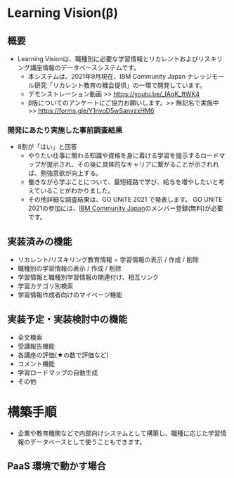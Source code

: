 # Learning Vision(β)
## 概要
- Learning Visionは、職種別に必要な学習情報とリカレントおよびリスキリング講座情報のデータベースシステムです。
  - 本システムは、2021年9月現在、IBM Community Japan ナレッジモール研究「リカレント教育の機会提供」の一環で開発しています。 
  - デモンストレーション動画 >> https://youtu.be/_lAqK_ftWK4
  - β版についてのアンケートにご協力お願いします。>> 無記名で実施中 >> https://forms.gle/Y1nvoD5wSanvzxHM6

### 開発にあたり実施した事前調査結果
- 8割が「はい」と回答
  - やりたい仕事に関わる知識や資格を身に着ける学習を提示するロードマップが提示され、その後に具体的なキャリアに繋がることが示されれば、勉強意欲が向上する。
  - 働きながら学ぶことについて、最短経路で学び、給与を増やしたいと考えていることがわかりました。
  - その他詳細な調査結果は、GO UNiTE 2021 で発表します。 GO UNiTE 2021の参加には、[IBM Community Japan](https://www.ibm.com/account/reg/jp-ja/signup?formid=urx-19776&target=https://reg.tools.ibm.com/flow/ibm/icj/ibmevents/login)のメンバー登録(無料)が必要です。

## 実装済みの機能
- リカレント/リスキリング教育情報 = 学習情報の表示 / 作成 / 削除
- 職種別の学習情報の表示 / 作成 / 削除
- 学習情報と職種別学習情報の関連付け、相互リンク
- 学習カテゴリ別検索
- 学習情報作成者向けのマイページ機能

## 実装予定・実装検討中の機能
- 全文検索
- 受講報告機能
- 各講座の評価(★の数で評価など)
- コメント機能
- 学習ロードマップの自動生成
- その他

# 構築手順
- 企業や教育機関などで内部向けシステムとして構築し、職種に応じた学習情報のデータベースとして使うこともできます。

## PaaS 環境で動かす場合
